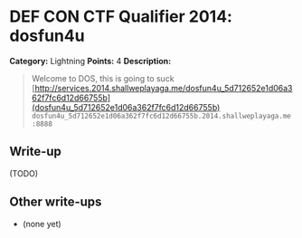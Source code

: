 # DEF CON CTF Qualifier 2014: dosfun4u

**Category:** Lightning
**Points:** 4
**Description:**

> Welcome to DOS, this is going to suck
> [http://services.2014.shallweplayaga.me/dosfun4u_5d712652e1d06a362f7fc6d12d66755b](dosfun4u_5d712652e1d06a362f7fc6d12d66755b)
> `dosfun4u_5d712652e1d06a362f7fc6d12d66755b.2014.shallweplayaga.me:8888`

## Write-up

(TODO)

## Other write-ups

* (none yet)
